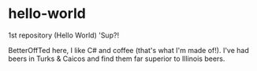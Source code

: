 # hello-world
1st repository (Hello World)
'Sup?!

BetterOffTed here,  I like C# and coffee (that's what I'm made of!).
I've had beers in Turks & Caicos and find them far superior to Illinois beers.
